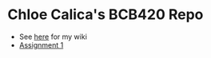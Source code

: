 # Chloe Calica's BCB420 Repo

* See [here](https://github.com/bcb420-2025/Chloe_Calica/wiki) for my wiki
* [Assignment 1](https://github.com/bcb420-2025/Chloe_Calica/blob/main/A1_ChloeCalica.html)
